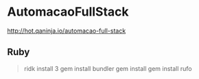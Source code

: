 # AutomacaoFullStack
http://hot.qaninja.io/automacao-full-stack

## Ruby
> ridk install 3
> gem install bundler
> gem install 
> gem install rufo

